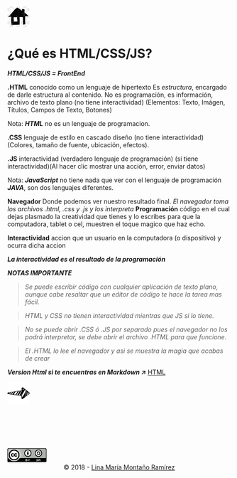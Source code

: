 [![basic](../../img/home.png)](https://calypsobronte.github.io/basicprogramming/)

# ¿Qué es HTML/CSS/JS?

***HTML/CSS/JS = FrontEnd***

**.HTML** conocido como un lenguaje de hipertexto Es *estructura*, encargado de darle estructura al contenido. No es programación, es información, archivo de texto plano (no tiene interactividad) (Elementos: Texto, Imágen, Títulos, Campos de Texto, Botones)
    
Nota: ***HTML*** no es un lenguaje de programacion.

**.CSS** lenguaje de estilo en cascado diseño (no tiene interactividad) (Colores, tamaño de fuente, ubicación, efectos).

**.JS** interactividad (verdadero lenguaje de programación) (sí tiene interactividad)(Al hacer clic mostrar una acción, error, enviar datos)

Nota: ***JavaScript*** no tiene nada que ver con el lenguaje de programación ***JAVA***, son dos lenguajes diferentes.

**Navegador** Donde podemos ver nuestro resultado final.
*El navegador toma los archivos .html, .css y .js y los interpreta*
**Programación** código en el cual dejas plasmado la creatividad que tienes y lo escribes para que la computadora, tablet o cel, muestren el toque magico que haz echo.

**Interactividad** accion que un usuario en la computadora (o dispositivo) y ocurra dicha accion

***La interactividad es el resultado de la programación***



***NOTAS IMPORTANTE*** 

> *Se puede escribir código con cualquier aplicación de texto plano, aunque cabe resaltar que un editor de código te hace la tarea mas fácil.*

> *HTML y CSS no tienen interactividad mientras que JS si lo tiene.*

> *No se puede abrir .CSS ó .JS por separado pues el navegador no los podrá interpretar, se debe abrir el archivo .HTML para que funcione.* 

> *El .HTML lo lee el navegador y asi se muestra la magia que acabas de crear*

***Version Html si te encuentras en Markdown ↗️***    [HTML](https://calypsobronte.github.io/basicprogramming/programmingFundamentals/what-is-html-css-js/Notes.html)

  [![basica](../../img/siguiente.png)](https://calypsobronte.github.io/basicprogramming/programmingFundamentals/javascript-is-not-java/Notes.html)

 
 <br />
 <br />
 <br />
 <br />
 <center>
   <footer>
      <a style="float: left" rel="license" href="https://creativecommons.org/licenses/by-sa/3.0/deed.en_US"><img alt="Creative Commons License" style="border-width:0" src="../../img/cc.png"></a>
 <p>
 <br />
 <br />
       © 2018  -
         <a href="https://github.com/calypsobronte">Lina María Montaño Ramírez</a>
     </p>

   </footer>
   </center>
